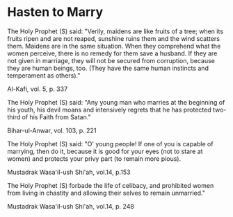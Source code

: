 Hasten to Marry
===============

The Holy Prophet (S) said: "Verily, maidens are like fruits of a tree;
when its fruits ripen and are not reaped, sunshine ruins them and the
wind scatters them. Maidens are in the same situation. When they
comprehend what the women perceive, there is no remedy for them save a
husband. If they are not given in marriage, they will not be secured
from corruption, because they are human beings, too. (They have the same
human instincts and temperament as others)."

Al-Kafi, vol. 5, p. 337

The Holy Prophet (S) said: "Any young man who marries at the beginning
of his youth, his devil moans and intensively regrets that he has
protected two-third of his Faith from Satan."

Bihar-ul-Anwar, vol. 103, p. 221

The Holy Prophet (S) said: "O' young people! If one of you is capable of
marrying, then do it, because it is good for your eyes (not to stare at
women) and protects your privy part (to remain more pious).

Mustadrak Wasa'il-ush Shi'ah, vol.14, p.153

The Holy Prophet (S) forbade the life of celibacy, and prohibited women
from living in chastity and allowing their selves to remain unmarried."

Mustadrak Wasa'il-ush Shi'ah, vol.14, p. 248


